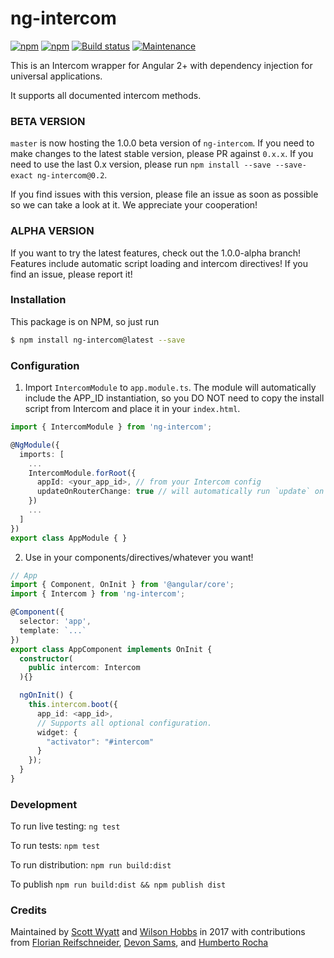 # ng-intercom

[![npm](https://img.shields.io/npm/v/ng-intercom.svg)](https://www.npmjs.com/package/ng-intercom)
[![npm](https://img.shields.io/npm/dm/ng-intercom.svg)](https://www.npmjs.com/ng-intercom)
[![Build status][ci-image]][ci-url]
[![Maintenance](https://img.shields.io/maintenance/yes/2018.svg)]()

This is an Intercom wrapper for Angular 2+ with dependency injection for universal applications.

It supports all documented intercom methods.

### BETA VERSION

`master` is now hosting the 1.0.0 beta version of `ng-intercom`. If you need to make changes to the latest stable version, please PR against `0.x.x`. If you need to use the last 0.x version, please run `npm install --save --save-exact ng-intercom@0.2`.

If you find issues with this version, please file an issue as soon as possible so we can take a look at it. We appreciate your cooperation!

### ALPHA VERSION
If you want to try the latest features, check out the 1.0.0-alpha branch! Features include automatic script loading and intercom directives! If you find an issue, please report it!

### Installation

This package is on NPM, so just run
 ```sh
$ npm install ng-intercom@latest --save
 ```

### Configuration

1. Import `IntercomModule` to `app.module.ts`. The module will automatically include the APP_ID instantiation, so you DO NOT need to copy the install script from Intercom and place it in your `index.html`.

```ts
import { IntercomModule } from 'ng-intercom';

@NgModule({
  imports: [
    ...
    IntercomModule.forRoot({
      appId: <your_app_id>, // from your Intercom config
      updateOnRouterChange: true // will automatically run `update` on router event changes. Default: `false`
    })
    ...
  ]
})
export class AppModule { }
```

2. Use in your components/directives/whatever you want!

```ts
// App
import { Component, OnInit } from '@angular/core';
import { Intercom } from 'ng-intercom';

@Component({
  selector: 'app',
  template: `...`
})
export class AppComponent implements OnInit {
  constructor(
    public intercom: Intercom
  ){}

  ngOnInit() {
    this.intercom.boot({
      app_id: <app_id>,
      // Supports all optional configuration.
      widget: {
        "activator": "#intercom" 
      }
    });
  }
}
```

### Development
To run live testing: `ng test`

To run tests: `npm test`

To run distribution: `npm run build:dist`

To publish `npm run build:dist && npm publish dist`


### Credits
Maintained by [Scott Wyatt](https://github.com/scott-wyatt) and [Wilson Hobbs](https://www.twitter.com/wbhob) in 2017 with contributions from [Florian Reifschneider](https://github.com/flore2003), [Devon Sams](https://www.twitter.com/POS1TRON), and [Humberto Rocha](https://github.com/humrochagf)


[ci-image]: https://img.shields.io/circleci/project/github/CaliStyle/ng-intercom/master.svg
[ci-url]: https://circleci.com/gh/CaliStyle/ng-intercom/tree/master
